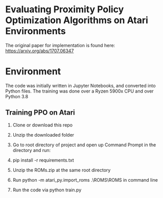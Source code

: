 # Evaluating Proximity Policy Optimization Algorithms on Atari Environments

The original paper for implementation is found here: https://arxiv.org/abs/1707.06347

# Environment

The code was initially written in Jupyter Notebooks, and converted into Python files. The training was done over a Ryzen 5900x CPU and over Python 3.8 

## Training PPO on Atari

1. Clone or download this repo

2. Unzip the downloaded folder

3. Go to root directory of project and open up Command Prompt in the directory and run:

4. pip install -r requirements.txt

5. Unzip the ROMs.zip at the same root directory

6. Run python -m atari_py.import_roms .\ROMS\ROMS in command line

7. Run the code via python train.py

